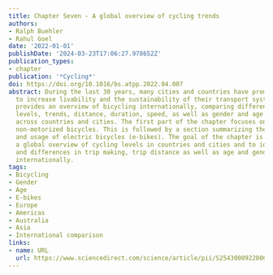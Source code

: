 ```yaml
---
title: Chapter Seven - A global overview of cycling trends
authors:
- Ralph Buehler
- Rahul Goel
date: '2022-01-01'
publishDate: '2024-03-23T17:06:27.978652Z'
publication_types:
- chapter
publication: '*Cycling*'
doi: https://doi.org/10.1016/bs.atpp.2022.04.007
abstract: During the last 30 years, many cities and countries have promoted cycling
  to increase livability and the sustainability of their transport systems. This chapter
  provides an overview of bicycling internationally, comparing differences in cycling
  levels, trends, distance, duration, speed, as well as gender and age of cyclists
  across countries and cities. The first part of the chapter focuses on traditional
  non-motorized bicycles. This is followed by a section summarizing the current spread
  and usage of electric bicycles (e-bikes). The goal of the chapter is to provide
  a global overview of cycling levels in countries and cities and to identify similarities
  and differences in trip making, trip distance as well as age and gender of cyclists
  internationally.
tags:
- Bicycling
- Gender
- Age
- E-bikes
- Europe
- Americas
- Australia
- Asia
- International comparison
links:
- name: URL
  url: https://www.sciencedirect.com/science/article/pii/S2543000922000191
---
```

